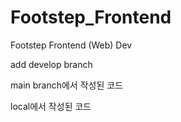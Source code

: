 # Footstep_Frontend
Footstep Frontend (Web) Dev

add develop branch

main branch에서 작성된 코드

local에서 작성된 코드
